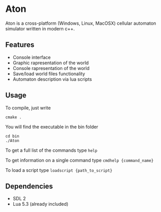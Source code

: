 # Aton
Aton is a cross-platform (Windows, Linux, MacOSX) cellular automaton simulator written in modern c++.

## Features
* Console interface
* Graphic rapresentation of the world
* Console rapresentation of the world
* Save/load world files functionality
* Automaton description via lua scripts

## Usage
To compile, just write

```
cmake .
```

You will find the executable in the bin folder

```
cd bin
./Aton
```

To get a full list of the commands type `help`

To get information on a single command type `cmdhelp {command_name}`

To load a script type `loadscript {path_to_script}`

## Dependencies
* SDL 2
* Lua 5.3 (already included)
